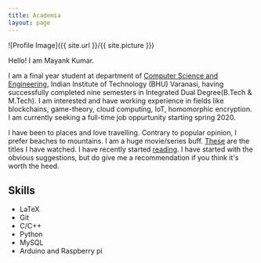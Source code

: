 ```yaml
---
title: Academia
layout: page
---
```

![Profile Image]({{ site.url }}/{{ site.picture }})
<p>Hello! I am Mayank Kumar.</p>
<p>I am a final year student at department of  <a href='https://www.iitbhu.ac.in/dept/cse'>Computer Science and Engineering</a>, Indian Institute of Technology (BHU) Varanasi, having successfully completed nine semesters in Integrated Dual Degree(B.Tech & M.Tech). I am interested and have working experience in fields like blockchains, game-theory, cloud computing, IoT, homomorphic encryption. I am currently seeking a full-time job oppurtunity starting spring 2020.</p>

<p>I have been to places and love travelling. Contrary to popular opinion, I prefer beaches to mountains. I am a huge movie/series buff. <a href = 'https://www.imdb.com/user/ur90842608/ratings'>These</a> are the titles I have watched. I have recently started <a href='https://www.goodreads.com/user/show/97212341-mayank-kumar'>reading</a>. I have started with the obvious suggestions, but do give me a recommendation if you think it's worth the heed.</p>

<h2>Skills</h2>

<ul class="skill-list">
	<li>LaTeX</li>
	<li>Git</li>
	<li>C/C++</li>
	<li>Python</li>
	<li>MySQL</li>
	<li>Arduino and Raspberry pi</li>
</ul>